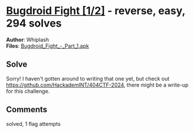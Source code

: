 [Bugdroid Fight [1/2]](challenge_files/README.md) - reverse, easy, 294 solves
===

**Author**: Whiplash    
**Files**: [Bugdroid_Fight_-_Part_1.apk](https://www.narthorn.com/ctf/404CTF-2024/challenge_files/R%C3%A9tro-Ing%C3%A9nierie/Bugdroid%20Fight%20%5B1_2%5D/Bugdroid_Fight_-_Part_1.apk)

## Solve

Sorry! I haven't gotten around to writing that one yet, but check out https://github.com/HackademINT/404CTF-2024, there might be a write-up for this challenge.

## Comments

solved, 1 flag attempts